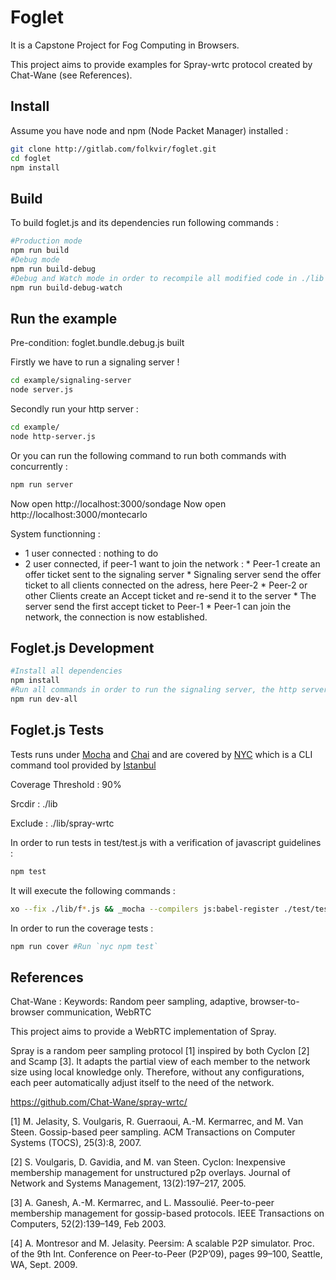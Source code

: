 # Foglet

It is a Capstone Project for Fog Computing in Browsers.

This project aims to provide examples for Spray-wrtc protocol created by Chat-Wane (see References).

## Install
Assume you have node and npm (Node Packet Manager) installed :
```bash
git clone http://gitlab.com/folkvir/foglet.git
cd foglet
npm install
```

## Build
To build foglet.js and its dependencies run following commands :

```bash
#Production mode
npm run build
#Debug mode
npm run build-debug
#Debug and Watch mode in order to recompile all modified code in ./lib
npm run build-debug-watch
```

## Run the example
Pre-condition: foglet.bundle.debug.js built

Firstly we have to run a signaling server !
```bash
cd example/signaling-server
node server.js
```

Secondly run your http server  :
```bash
cd example/
node http-server.js
```

Or you can run the following command to run both commands with concurrently :
```bash
npm run server
```

Now open http://localhost:3000/sondage
Now open http://localhost:3000/montecarlo

System functionning :
* 1 user connected : nothing to do
* 2 user connected, if peer-1 want to join the network :
      * Peer-1 create an offer ticket sent to the signaling server
      * Signaling server send the offer ticket to all clients connected on the adress, here Peer-2
      * Peer-2 or other Clients create an Accept ticket and re-send it to the server
      * The server send the first accept ticket to Peer-1
      * Peer-1 can join the network, the connection is now established.

## Foglet.js Development

```bash
#Install all dependencies
npm install
#Run all commands in order to run the signaling server, the http server and the build in watch mode.
npm run dev-all
```

## Foglet.js Tests

Tests runs under [Mocha](https://github.com/mochajs/mocha) and [Chai](https://github.com/chaijs/chai) and are covered by [NYC](https://github.com/istanbuljs/nyc) which is a CLI command tool provided by [Istanbul](https://github.com/gotwarlost/istanbul)

Coverage Threshold : 90%

Srcdir : ./lib

Exclude : ./lib/spray-wrtc

In order to run tests in test/test.js with a verification of javascript guidelines :
```bash
npm test
```
It will execute the following commands :
```bash
xo --fix ./lib/f*.js && _mocha --compilers js:babel-register ./test/test.js
```

In order to run the coverage tests :
```bash
npm run cover #Run `nyc npm test`
```

## References

Chat-Wane :
Keywords: Random peer sampling, adaptive, browser-to-browser communication, WebRTC

This project aims to provide a WebRTC implementation of Spray.

Spray is a random peer sampling protocol [1] inspired by both Cyclon [2] and Scamp [3]. It adapts the partial view of each member to the network size using local knowledge only. Therefore, without any configurations, each peer automatically adjust itself to the need of the network.

https://github.com/Chat-Wane/spray-wrtc/

[1] M. Jelasity, S. Voulgaris, R. Guerraoui, A.-M. Kermarrec, and M. Van Steen. Gossip-based peer sampling. ACM Transactions on Computer Systems (TOCS), 25(3):8, 2007.

[2] S. Voulgaris, D. Gavidia, and M. van Steen. Cyclon: Inexpensive membership management for unstructured p2p overlays. Journal of Network and Systems Management, 13(2):197–217, 2005.

[3] A. Ganesh, A.-M. Kermarrec, and L. Massoulié. Peer-to-peer membership management for gossip-based protocols. IEEE Transactions on Computers, 52(2):139–149, Feb 2003.

[4] A. Montresor and M. Jelasity. Peersim: A scalable P2P simulator. Proc. of the 9th Int. Conference on Peer-to-Peer (P2P’09), pages 99–100, Seattle, WA, Sept. 2009.
